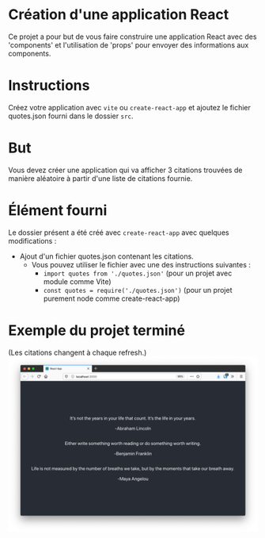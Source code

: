 # Création d'une application React

Ce projet a pour but de vous faire construire une
application React avec des 'components' et l'utilisation
de 'props' pour envoyer des informations aux components.

# Instructions

Créez votre application avec `vite` ou `create-react-app` et ajoutez le fichier quotes.json fourni dans le dossier `src`.

# But
Vous devez créer une application qui va afficher
3 citations trouvées de manière aléatoire à partir d'une
liste de citations fournie.

# Élément fourni
Le dossier présent a été créé avec `create-react-app` avec quelques
modifications :
* Ajout d'un fichier quotes.json contenant les citations.
    * Vous pouvez utiliser le fichier avec une des instructions suivantes :
      * `import quotes from './quotes.json'` (pour un projet avec module comme Vite)
      * `const quotes = require('./quotes.json')` (pour un projet purement node comme create-react-app)


# Exemple du projet terminé
(Les citations changent à chaque refresh.)
![QuotesApp](exemple.png)

